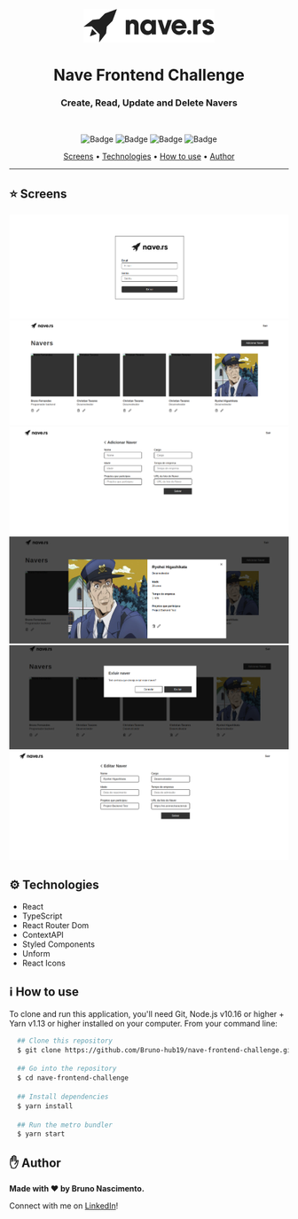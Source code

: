 <div align="center">

<img src=".github/assets/logo.png" alt="screen" />

</div>

<h1 align="center">Nave Frontend Challenge</h1>

<h3 align="center">Create, Read, Update and Delete Navers</h3>

<br />

<div align="center">

![Badge](https://img.shields.io/github/languages/top/Bruno-hub19/nave-frontend-challenge?color=8f3335&logo=typescript&logoColor=blue&style=for-the-badge)
![Badge](https://img.shields.io/github/repo-size/Bruno-hub19/nave-frontend-challenge?color=8f3335&logo=github&logoColor=black&style=for-the-badge)
![Badge](https://img.shields.io/github/issues/Bruno-hub19/nave-frontend-challenge?color=8f3335&style=for-the-badge)
![Badge](https://img.shields.io/github/license/Bruno-hub19/nave-frontend-challenge?color=8f3335&style=for-the-badge)

</div>

<p align="center">
 <a href="#star-screens">Screens</a> •
 <a href="#gear-technologies">Technologies</a> •
 <a href="#information_source-how-to-use">How to use</a> •
 <a href="#hand-author">Author</a>
</p>

---

## :star: Screens

<div align="center">

<img src=".github/assets/login.png" alt="screen" />
<img src=".github/assets/Home.png" alt="screen" />
<img src=".github/assets/add.png" alt="screen" />
<img src=".github/assets/read.png" alt="screen" />
<img src=".github/assets/delete.png" alt="screen" />
<img src=".github/assets/edit-screen.png" alt="screen" />

</div>

## :gear: Technologies

- React
- TypeScript
- React Router Dom
- ContextAPI
- Styled Components
- Unform
- React Icons

## :information_source: How to use

To clone and run this application, you'll need Git, Node.js v10.16 or higher + Yarn v1.13 or higher installed on your computer. From your command line:

```bash
  ## Clone this repository
  $ git clone https://github.com/Bruno-hub19/nave-frontend-challenge.git

  ## Go into the repository
  $ cd nave-frontend-challenge

  ## Install dependencies
  $ yarn install

  ## Run the metro bundler
  $ yarn start

```

## :hand: Author

<strong>Made with :heart: by Bruno Nascimento.</strong>

Connect with me on [LinkedIn](https://www.linkedin.com/in/bruno-nascimento-35803217b/)!
